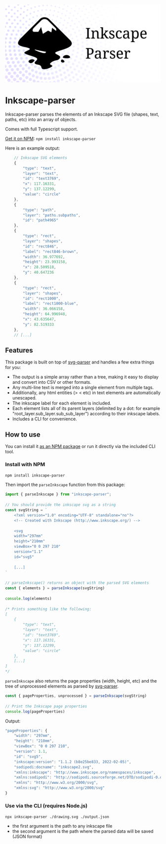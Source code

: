 ![Inkscape-parser banner](/docs/banner.png)

# Inkscape-parser

Inkscape-parser parses the elements of an Inkscape SVG file (shapes, text, paths, etc) into an array of objects.

Comes with full Typescript support.

[Get it on NPM](https://www.npmjs.com/package/inkscape-parser): `npm install inkscape-parser`

Here is an example output:

```js
    // Inkscape SVG elements
    {
        "type": "text",
        "layer": "text",
        "id": "text3769",
        "x": 117.16331,
        "y": 137.12299,
        "value": "circle"
    },
    {
        "type": "path",
        "layer": "paths.subpaths",
        "id": "path4965"
    },
    {
        "type": "rect",
        "layer": "shapes",
        "id": "rect846",
        "label": "rect846-brown",
        "width": 36.977692,
        "height": 23.993158,
        "x": 28.509518,
        "y": 40.647236
    },
    {
        "type": "rect",
        "layer": "shapes",
        "id": "rect1000",
        "label": "rect1000-blue",
        "width": 36.066158,
        "height": 64.996948,
        "x": 43.635647,
        "y": 82.519333
    },
    // [...]
```

## Features

This package is built on top of [svg-parser](https://github.com/Rich-Harris/svg-parser) and handles a few extra things for you:

* The output is a simple array rather than a tree, making it easy to display and convert into CSV or other formats.
* Any multi-line text is merged into a single element from multiple <tspan> tags.
* Additionally, any html entities (&gt; &lt; etc) in text elements are automatically unescaped.
* The inkscape label for each element is included.
* Each element lists all of its parent layers (delimited by a dot: for example "root_layer.sub_layer.sub_sub_layer") according to their inkscape labels.
* Includes a CLI for convenience.

## How to use

You can install it [as an NPM package](https://www.npmjs.com/package/inkscape-parser) or run it directly via the included CLI tool.

### Install with NPM

`npm install inkscape-parser`

Then import the `parseInkscape` function from this package:

```js
import { parseInkscape } from "inkscape-parser";

// You should provide the inkscape svg as a string
const svgString = `
    <?xml version="1.0" encoding="UTF-8" standalone="no"?>
    <!-- Created with Inkscape (http://www.inkscape.org/) -->

    <svg
    width="297mm"
    height="210mm"
    viewBox="0 0 297 210"
    version="1.1"
    id="svg5"

    [...]
`

// parseInkscape() returns an object with the parsed SVG elements
const { elements } = parseInkscape(svgString)

console.log(elements)

/* Prints something like the following:
[
    {
        "type": "text",
        "layer": "text",
        "id": "text3769",
        "x": 117.16331,
        "y": 137.12299,
        "value": "circle"
    },
    [...]
]
*/
```

`parseInkscape` also returns the page properties (width, height, etc) and the tree of unprocessed elements as parsed by [svg-parser](https://github.com/Rich-Harris/svg-parser).

```js
const { pageProperties, unprocessed } = parseInkscape(svgString)

// Print the Inkscape page properties
console.log(pageProperties)
```

Output:

```js
"pageProperties": {
    "width": "297mm",
    "height": "210mm",
    "viewBox": "0 0 297 210",
    "version": 1.1,
    "id": "svg5",
    "inkscape:version": "1.1.2 (b8e25be833, 2022-02-05)",
    "sodipodi:docname": "inkscape2.svg",
    "xmlns:inkscape": "http://www.inkscape.org/namespaces/inkscape",
    "xmlns:sodipodi": "http://sodipodi.sourceforge.net/DTD/sodipodi-0.dtd",
    "xmlns": "http://www.w3.org/2000/svg",
    "xmlns:svg": "http://www.w3.org/2000/svg"
}
```

### Use via the CLI (requires Node.js)

`npx inkscape-parser ./drawing.svg ./output.json`

* the first argument is the path to any inkscape file
* the second argument is the path where the parsed data will be saved (JSON format)